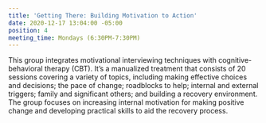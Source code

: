 ```yaml
---
title: 'Getting There: Building Motivation to Action'
date: 2020-12-17 13:04:00 -05:00
position: 4
meeting_time: Mondays (6:30PM-7:30PM)
---
```


This group integrates motivational interviewing techniques with cognitive-behavioral therapy (CBT). It’s a manualized treatment that consists of 20 sessions covering a variety of topics, including making effective choices and decisions; the pace of change; roadblocks to help; internal and external triggers; family and significant others; and building a recovery environment. The group focuses on increasing internal motivation for making positive change and developing practical skills to aid the recovery process. 